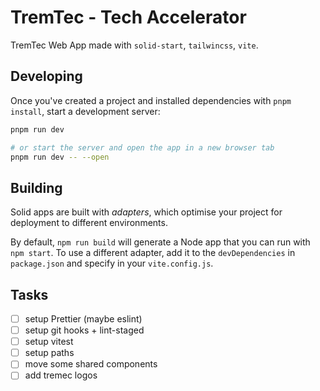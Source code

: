 # TremTec - Tech Accelerator

TremTec Web App made with `solid-start`, `tailwincss`, `vite`.

## Developing

Once you've created a project and installed dependencies with `pnpm install`, start a development server:

```bash
pnpm run dev

# or start the server and open the app in a new browser tab
pnpm run dev -- --open
```

## Building

Solid apps are built with _adapters_, which optimise your project for deployment to different environments.

By default, `npm run build` will generate a Node app that you can run with `npm start`. To use a different adapter, add it to the `devDependencies` in `package.json` and specify in your `vite.config.js`.

## Tasks

- [ ] setup Prettier (maybe eslint)
- [ ] setup git hooks + lint-staged
- [ ] setup vitest
- [ ] setup paths
- [ ] move some shared components
- [ ] add tremec logos
